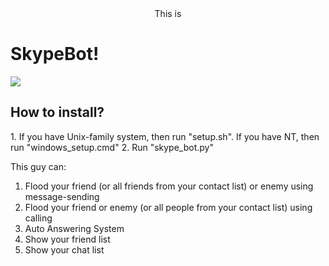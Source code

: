 <center>This is</center><h1>SkypeBot!</h1>
<img src="http://cs408521.vk.me/v408521865/a765/xLyacPi4arU.jpg"></img>

<h2>How to install?</h2>
  1. If you have Unix-family system, then run "setup.sh". If you have NT, then run "windows_setup.cmd"
  2. Run "skype_bot.py"

This guy can:
  1. Flood your friend (or all friends from your contact list) or enemy using message-sending
  2. Flood your friend or enemy (or all people from your contact list) using calling
  3. Auto Answering System
  4. Show your friend list
  5. Show your chat list

